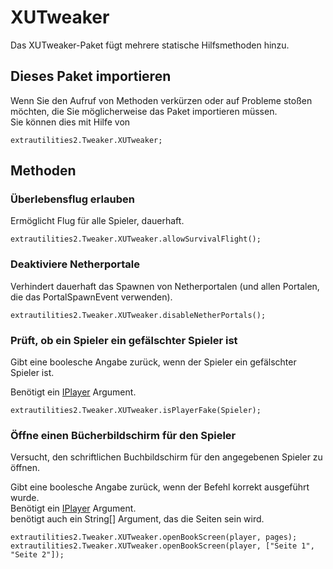 # XUTweaker

Das XUTweaker-Paket fügt mehrere statische Hilfsmethoden hinzu.

## Dieses Paket importieren

Wenn Sie den Aufruf von Methoden verkürzen oder auf Probleme stoßen möchten, die Sie möglicherweise das Paket importieren müssen.  
Sie können dies mit Hilfe von

```zenscript
extrautilities2.Tweaker.XUTweaker;
```

## Methoden

### Überlebensflug erlauben

Ermöglicht Flug für alle Spieler, dauerhaft.

```zenscript
extrautilities2.Tweaker.XUTweaker.allowSurvivalFlight();
```

### Deaktiviere Netherportale

Verhindert dauerhaft das Spawnen von Netherportalen (und allen Portalen, die das PortalSpawnEvent verwenden).

```zenscript
extrautilities2.Tweaker.XUTweaker.disableNetherPortals();
```

### Prüft, ob ein Spieler ein gefälschter Spieler ist

Gibt eine boolesche Angabe zurück, wenn der Spieler ein gefälschter Spieler ist.

Benötigt ein [IPlayer](/Vanilla/Players/IPlayer) Argument.

```zenscript
extrautilities2.Tweaker.XUTweaker.isPlayerFake(Spieler);
```

### Öffne einen Bücherbildschirm für den Spieler

Versucht, den schriftlichen Buchbildschirm für den angegebenen Spieler zu öffnen.

Gibt eine boolesche Angabe zurück, wenn der Befehl korrekt ausgeführt wurde.  
Benötigt ein [IPlayer](/Vanilla/Players/IPlayer) Argument.  
benötigt auch ein String[] Argument, das die Seiten sein wird.

```zenscript
extrautilities2.Tweaker.XUTweaker.openBookScreen(player, pages);
extrautilities2.Tweaker.XUTweaker.openBookScreen(player, ["Seite 1", "Seite 2"]);
```